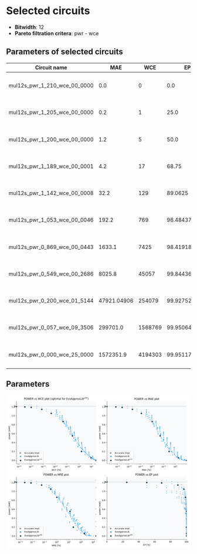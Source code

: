 
Selected circuits
===================
 - **Bitwidth**: 12
 - **Pareto filtration critera**: pwr - wce


Parameters of selected circuits
----------------------------

| Circuit name | MAE | WCE | EP | MRE | Download |
| --- |  --- | --- | --- | --- | --- | 
| mul12s_pwr_1_210_wce_00_0000 | 0.0 | 0 | 0.0 | 0.0 |  [Verilog generic](mul12s_pwr_1_210_wce_00_0000_gen.v) [Verilog PDK45](mul12s_pwr_1_210_wce_00_0000_pdk45.v)  [C](mul12s_pwr_1_210_wce_00_0000.c) |
| mul12s_pwr_1_205_wce_00_0000 | 0.2 | 1 | 25.0 | 0.0004718265 |  [Verilog generic](mul12s_pwr_1_205_wce_00_0000_gen.v) [Verilog PDK45](mul12s_pwr_1_205_wce_00_0000_pdk45.v)  [C](mul12s_pwr_1_205_wce_00_0000.c) |
| mul12s_pwr_1_200_wce_00_0000 | 1.2 | 5 | 50.0 | 0.0022855977 |  [Verilog generic](mul12s_pwr_1_200_wce_00_0000_gen.v) [Verilog PDK45](mul12s_pwr_1_200_wce_00_0000_pdk45.v)  [C](mul12s_pwr_1_200_wce_00_0000.c) |
| mul12s_pwr_1_189_wce_00_0001 | 4.2 | 17 | 68.75 | 0.007582707 |  [Verilog generic](mul12s_pwr_1_189_wce_00_0001_gen.v) [Verilog PDK45](mul12s_pwr_1_189_wce_00_0001_pdk45.v)  [C](mul12s_pwr_1_189_wce_00_0001.c) |
| mul12s_pwr_1_142_wce_00_0008 | 32.2 | 129 | 89.0625 | 0.0556570713 |  [Verilog generic](mul12s_pwr_1_142_wce_00_0008_gen.v) [Verilog PDK45](mul12s_pwr_1_142_wce_00_0008_pdk45.v)  [C](mul12s_pwr_1_142_wce_00_0008.c) |
| mul12s_pwr_1_053_wce_00_0046 | 192.2 | 769 | 96.484375 | 0.325317619 |  [Verilog generic](mul12s_pwr_1_053_wce_00_0046_gen.v) [Verilog PDK45](mul12s_pwr_1_053_wce_00_0046_pdk45.v)  [C](mul12s_pwr_1_053_wce_00_0046.c) |
| mul12s_pwr_0_869_wce_00_0443 | 1633.1 | 7425 | 98.4191894531 | 1.0153578942 |  [Verilog generic](mul12s_pwr_0_869_wce_00_0443_gen.v) [Verilog PDK45](mul12s_pwr_0_869_wce_00_0443_pdk45.v)  [C](mul12s_pwr_0_869_wce_00_0443.c) |
| mul12s_pwr_0_549_wce_00_2686 | 8025.8 | 45057 | 99.8443603516 | 12.0633950813 |  [Verilog generic](mul12s_pwr_0_549_wce_00_2686_gen.v) [Verilog PDK45](mul12s_pwr_0_549_wce_00_2686_pdk45.v)  [C](mul12s_pwr_0_549_wce_00_2686.c) |
| mul12s_pwr_0_200_wce_01_5144 | 47921.04906 | 254079 | 99.927520752 | 23.1513539381 |  [Verilog generic](mul12s_pwr_0_200_wce_01_5144_gen.v) [Verilog PDK45](mul12s_pwr_0_200_wce_01_5144_pdk45.v)  [C](mul12s_pwr_0_200_wce_01_5144.c) |
| mul12s_pwr_0_057_wce_09_3506 | 299701.0 | 1568769 | 99.9506473541 | 184.40494911 |  [Verilog generic](mul12s_pwr_0_057_wce_09_3506_gen.v) [Verilog PDK45](mul12s_pwr_0_057_wce_09_3506_pdk45.v)  [C](mul12s_pwr_0_057_wce_09_3506.c) |
| mul12s_pwr_0_000_wce_25_0000 | 1572351.9 | 4194303 | 99.951171875 | 1732.6494993 |  [Verilog generic](mul12s_pwr_0_000_wce_25_0000_gen.v) [Verilog PDK45](mul12s_pwr_0_000_wce_25_0000_pdk45.v)  [C](mul12s_pwr_0_000_wce_25_0000.c) |
    
Parameters
--------------
![Parameters figure](fig.png)
             